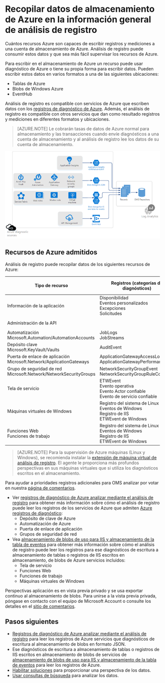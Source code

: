 <properties
    pageTitle="Recopilar datos de almacenamiento de Azure en la información general de análisis de registro | Microsoft Azure"
    description="Recursos de Azure pueden escribir registros y mediciones a una cuenta de almacenamiento de Azure, a menudo mediante los diagnósticos de Azure. Análisis de registro puede indizar estos datos y facilitar su búsqueda."
    services="log-analytics"
    documentationCenter=""
    authors="bandersmsft"
    manager="jwhit"
    editor=""/>

<tags
    ms.service="log-analytics"
    ms.workload="na"
    ms.tgt_pltfrm="na"
    ms.devlang="na"
    ms.topic="article"
    ms.date="10/10/2016"
    ms.author="banders"/>

# <a name="collecting-azure-storage-data-in-log-analytics-overview"></a>Recopilar datos de almacenamiento de Azure en la información general de análisis de registro

Cuántos recursos Azure son capaces de escribir registros y mediciones a una cuenta de almacenamiento de Azure. Análisis de registro puede consumir estos datos y que sea más fácil supervisar los recursos de Azure.

Para escribir en el almacenamiento de Azure un recurso puede usar diagnóstico de Azure o tiene su propia forma para escribir datos. Pueden escribir estos datos en varios formatos a una de las siguientes ubicaciones:

+ Tablas de Azure
+ Blobs de Windows Azure
+ EventHub

Análisis de registro es compatible con servicios de Azure que escriben datos con los [registros de diagnóstico de Azure](../monitoring-and-diagnostics/monitoring-overview-of-diagnostic-logs.md). Además, el análisis de registro es compatible con otros servicios que dan como resultado registros y mediciones en diferentes formatos y ubicaciones.  

>[AZURE.NOTE] Le cobrarán tasas de datos de Azure normal para almacenamiento y las transacciones cuando envíe diagnósticos a una cuenta de almacenamiento y al análisis de registro lee los datos de su cuenta de almacenamiento.

![Diagrama de almacenamiento de Azure](media/log-analytics-azure-storage/azure-storage-diagram.png)

## <a name="supported-azure-resources"></a>Recursos de Azure admitidos

Análisis de registro puede recopilar datos de los siguientes recursos de Azure:

| Tipo de recurso | Registros (categorías de diagnósticos) | Solución de análisis de registro |
| --------------------------------------- | -------------------------------- | --------------- |
| Información de la aplicación | Disponibilidad <br> Eventos personalizados <br> Excepciones <br> Solicitudes <br> | Aplicación perspectivas (vista preliminar) |
| Administración de la API | | *Ninguno* (Vista previa) |
| Automatización <br> Microsoft.Automation/AutomationAccounts | JobLogs <br> JobStreams          | AzureAutomation (vista previa) |
| Depósito clave <br> Microsoft.KeyVault/Vaults               | AuditEvent                       | KeyVault (vista previa) |
| Puerta de enlace de aplicación <br> Microsoft.Network/ApplicationGateways   | ApplicationGatewayAccessLog <br> ApplicationGatewayPerformanceLog | AzureNetworking (vista previa) |
| Grupo de seguridad de red <br> Microsoft.Network/NetworkSecurityGroups | NetworkSecurityGroupEvent <br> NetworkSecurityGroupRuleCounter | AzureNetworking (vista previa) |
| Tela de servicio                          | ETWEvent <br> Evento operativa <br> Evento Actor confiable <br> Evento de servicio confiable| ServiceFabric (vista previa) |
| Máquinas virtuales de Windows | Registro del sistema de Linux <br> Eventos de Windows <br> Registro de IIS <br> ETWEvent de Windows | *Ninguno* |
| Funciones Web <br> Funciones de trabajo | Registro del sistema de Linux <br> Eventos de Windows <br> Registro de IIS <br> ETWEvent de Windows | *Ninguno* |

>[AZURE.NOTE] Para la supervisión de Azure máquinas (Linux y Windows), se recomienda instalar la [extensión de máquina virtual de análisis de registro](log-analytics-azure-vm-extension.md). El agente le proporciona más profundos perspectivas en sus máquinas virtuales que si utiliza los diagnósticos escritos en el almacenamiento.

Para ayudar a prioridades registros adicionales para OMS analizar por votar en nuestra [página de comentarios](http://feedback.azure.com/forums/267889-azure-log-analytics/category/88086-log-management-and-log-collection-policy).


- Ver [registros de diagnóstico de Azure analizar mediante el análisis de registro](log-analytics-azure-storage-json.md) para obtener más información sobre cómo el análisis de registro puede leer los registros de los servicios de Azure que admiten [Azure registros de diagnóstico](../monitoring-and-diagnostics/monitoring-overview-of-diagnostic-logs.md):
  - Depósito de clave de Azure
  - Automatización de Azure
  - Puerta de enlace de aplicación
  - Grupos de seguridad de red
- Vea [almacenamiento de blobs de uso para IIS y almacenamiento de la tabla de eventos](log-analytics-azure-storage-iis-table.md) para obtener más información sobre cómo el análisis de registro puede leer los registros para ese diagnósticos de escritura a almacenamiento de tablas o registros de IIS escritos en almacenamiento, de blobs de Azure servicios incluidos:
  - Tela de servicio
  - Funciones Web
  - Funciones de trabajo
  - Máquinas virtuales de Windows


Perspectivas aplicación es en vista previa privado y se usa exportar continuo al almacenamiento de blobs. Para unirse a la vista previa privada, póngase en contacto con el equipo de Microsoft Account o consulte los detalles en el [sitio de comentarios](https://feedback.azure.com/forums/267889-log-analytics/suggestions/6519248-integration-with-app-insights).

## <a name="next-steps"></a>Pasos siguientes

- [Registros de diagnóstico de Azure analizar mediante el análisis de registro](log-analytics-azure-storage-json.md) para leer los registros de Azure servicios que diagnósticos de escritura al almacenamiento de blobs en formato JSON.
- Ese diagnósticos de escritura a almacenamiento de tablas o registros de IIS escritos en almacenamiento de blobs de servicios de [almacenamiento de blobs de uso para IIS y almacenamiento de la tabla de eventos](log-analytics-azure-storage-iis-table.md) para leer los registros de Azure.
- [Habilitar soluciones](log-analytics-add-solutions.md) para proporcionar una perspectiva de los datos.
- [Usar consultas de búsqueda](log-analytics-log-searches.md) para analizar los datos.

